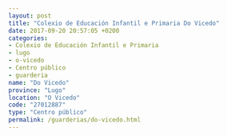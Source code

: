```yaml
---
layout: post
title: "Colexio de Educación Infantil e Primaria Do Vicedo"
date: 2017-09-20 20:57:05 +0200
categories:
- Colexio de Educación Infantil e Primaria
- lugo
- o-vicedo
- Centro público
- guarderia
name: "Do Vicedo"
province: "Lugo"
location: "O Vicedo"
code: "27012887"
type: "Centro público"
permalink: /guarderias/do-vicedo.html
---
```

